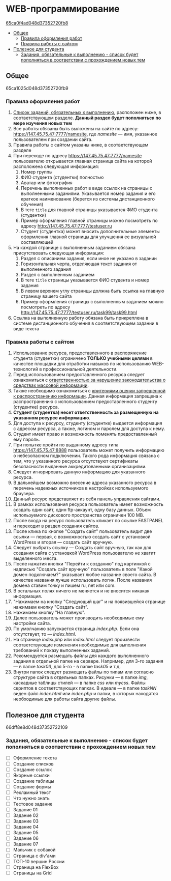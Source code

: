 <link href="styles.css" rel="stylesheet" />

# WEB-программирование
[65ca0f4ad048d37352720fb8](https://e-learn.petrocollege.ru/course/view.php?id=6974)

- [Общее](#общее)
  - [Правила оформления работ](#правила-оформления-работ)
  - [Правила работы с сайтом](#правила-работы-с-сайтом)
- [Полезное для студента](#полезное-для-студента)
  - [Задания, обязательные к выполнению - список будет пополняться в соответствии с прохождением новых тем](#задания-обязательные-к-выполнению---список-будет-пополняться-в-соответствии-с-прохождением-новых-тем)

## Общее
65ca1025d048d37352720fb9

### Правила оформления работ
1. [Список заданий, обязательных к выполнению](https://e-learn.petrocollege.ru/mod/checklist/view.php?id=329559), расположен ниже, в соответствующем разделе. **Данный раздел будет пополняться по мере изучения новых тем**
2. Все работы обязаны быть выложены на сайте по адресу: https://147.45.75.47:7777/namesite, где *namesite* — имя, указанное пользователем при создании сайта.
3. Правила работы с сайтом указаны ниже, в соответствующем разделе
4. При переходе по адресу https://147.45.75.47:7777/namesite пользователю открывается главная страница сайта на которой расположена следующая информация:
   1. Номер группы
   2. ФИО студента (студентки) полностью
   3. Аватар или фотография
   4. Перечень выполненных работ в виде ссылок на страницы с выполненными заданиями. Указывается номер задания и его краткое наименование (берется из системы дистанционного обучения)
   5. В теге `title` для главной страницы указывается ФИО студента (студентки)
   6. Пример оформления главной страницы можно посмотреть по адресу http://147.45.75.47:7777/testuser.ru
   7. Студент (студентка) может вносить дополнительные элементы оформления главной страницы для улучшения ее визуальной составляющей
5. На каждой странице с выполненным заданием обязана присутствовать следующая информация:
   1. Раздел с описанием задания, если иное не указано в задании
   2. Горизонтальная черта, отделяющая текст задания от выполненного задания
   3. Раздел с выполненным заданием
   4. В теге `title` страницы указывается ФИО студента и номер задания
   5. В левом верхнем углу страницы должна быть ссылка на главную страницу вашего сайта
   6. Пример оформления страницы с выполненным заданием можно посмотреть по адресу http://147.45.75.47:7777/testuser.ru/task99/task99.html
6. Ссылка на выполненную работу обязана быть прикреплена в системе дистанционного обучения в соответствующем задании в виде текста

### Правила работы с сайтом
1. Использование ресурса, предоставленного в распоряжение студента (студентки) ограничено **ТОЛЬКО учебными целями** в качестве площадки для отработки навыков по использованию WEB-технологий в профессиональной деятельности.
2. Перед использованием предоставленного ресурса следует ознакомиться с [ответственностью за нарушение законодательства о средствах массовой информации](https://38.rkn.gov.ru/p18095/p9800/p13280/).
3. Также необходимо ознакомиться с [критериями оценки запрещенной к распространению информации](https://www.garant.ru/products/ipo/prime/doc/406647273/). Данная информация запрещена к распространению с использованием предоставленного студенту (студентке) ресурса.
4. **Студент (студентка) несет ответственность за размещенную на указанном ресурсе информацию**.
5. Для доступа к ресурсу, студенту (студентке) выдается информация с адресом ресурса, а также, логином и паролем для доступа к нему.
6. Студент имеет право и возможность поменять предоставленный ему пароль.
7. При попытке пройти по выданному адресу типа https://147.45.75.47:8888 пользователь может получить информацию о небезопасном подключении. Такого рода информация связана с тем, что у указанного ресурса отсутствуют сертификаты безопасности выданные аккредитованными организациями.
8. Следует игнорировать данную информацию для указанного ресурса.
9. В дальнейшем возможно внесение адреса указанного ресурса в перечень надежных источников в настройках используемого браузера.
10. Данный ресурс представляет из себя панель управления сайтами.
11. В рамках использования ресурса пользователь имеет возможность создать один сайт, один ftp-аккаунт, одну базу данных. Объем используемого дискового пространства ограничен 100 MB.
12. После входа на ресурс пользователь кликает по ссылке FASTPANEL и переходит в раздел создания сайтов.
13. После клика по кнопке "Создать сайт" пользователь видит две ссылки — первая, с возможностью создать сайт с установкой WordPress и вторая — создать сайт вручную.
14. Следует выбрать ссылку — Создать сайт вручную, так как для создания сайта с установкой WordPress пользователю не хватит выделенного места.
15. После нажатия кнопки "Перейти к созданию" под картинкой с надписью "Создать сайт вручную" пользователь в поле "Какой домен подключаем?" указывает любое название своего сайта. В качестве названия лучше использовать логин. После названия домена ставим точку и пишем ru, net или com.
16. В остальных полях ничего не меняется и не вносится никакая информация.
17. "Нажимаем на кнопку "Следующий шаг" и на появившейся странице нажимаем кнопку "Создать сайт".
18. Нажимаем кнопку "На главную".
19. Далее пользователь может производить необходимые ему настройки сайта.
20. По умолчанию запускается страница *index.php*. Если она отсутствует, то — *index.html*.
21. На странице *index.php* или *index.html* следует произвести соответствующие изменения необходимые для выполнения требований к показу выполненных заданий.
22. Рекомендуется размещать файлы для каждого выполненного задания в отдельной папке на сервере. Например, для 3-го задания — в папке *task03*, для 5-го - в папке *task05* и т.д.
23. Внутри папок следует размещать файлы по типам или согласно структуре сайта в отдельных папках. Рисунки — в папке *img*, каскадные таблицы стилей — в папке *css* или *mycss*. Файлы скриптов в соответствующих папках. В идеале — в папке *taskNN* виден файл *index.html* или *index.php* и папки, в которых находятся необходимые для работы сайта другие файлы.

## Полезное для студента
66dff8e8d048d37352722109

### Задания, обязательные к выполнению - список будет пополняться в соответствии с прохождением новых тем

- [ ] Оформление текста
- [ ] Создание списков
- [ ] Создание ссылок
- [ ] Якорные ссылки
- [ ] Создание таблицы
- [ ] Создание формы
- [ ] Рекламный текст
- [ ] Что нужно знать
- [ ] Тестовое задание
- [ ] Задание 01
- [ ] Задание 02
- [ ] Задание 03
- [ ] Задание 04
- [ ] Задание 05
- [ ] Задание 06
- [ ] Задание 07
- [ ] Мальчик с собакой
- [ ] Страница с div'ами
- [ ] ТОП-10 вершин России
- [ ] Страница на FlexBox
- [ ] Страницы на Grid
